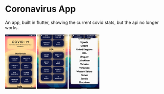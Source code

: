 # Coronavirus App
An app, built in flutter, showing the current covid stats, but the api no longer works.

<p float="left">
  <img src="/images/1.png" width="100" />
  <img src="/images/2.png" width="100" /> 
  <img src="/images/3.png" width="100" />
</p>
